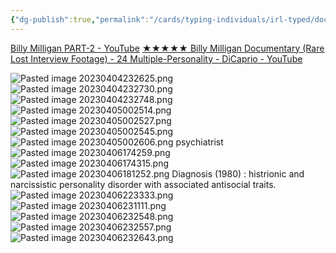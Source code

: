 ```yaml
---
{"dg-publish":true,"permalink":"/cards/typing-individuals/irl-typed/docu-and-reality-show/billy-milligan/","created":"2023-04-04T23:26:23.852+02:00","updated":"2023-04-07T13:20:05.587+02:00"}
---
```



[Billy Milligan PART-2 - YouTube](https://www.youtube.com/watch?v=idWl4yC7XyU)
[★★★★★ Billy Milligan Documentary (Rare Lost Interview Footage) - 24 Multiple-Personality - DiCaprio - YouTube](https://www.youtube.com/watch?v=gAPPzmRb4r0)


![Pasted image 20230404232625.png](/img/user/EXTRAS/Images/Pasted%20image%2020230404232625.png)
![Pasted image 20230404232730.png](/img/user/EXTRAS/Images/Pasted%20image%2020230404232730.png)
![Pasted image 20230404232748.png](/img/user/EXTRAS/Images/Pasted%20image%2020230404232748.png)
![Pasted image 20230405002514.png](/img/user/EXTRAS/Images/Pasted%20image%2020230405002514.png)
![Pasted image 20230405002527.png](/img/user/EXTRAS/Images/Pasted%20image%2020230405002527.png)
![Pasted image 20230405002545.png](/img/user/EXTRAS/Images/Pasted%20image%2020230405002545.png)
![Pasted image 20230405002606.png](/img/user/EXTRAS/Images/Pasted%20image%2020230405002606.png)
psychiatrist 
![Pasted image 20230406174259.png](/img/user/EXTRAS/Images/Pasted%20image%2020230406174259.png)
![Pasted image 20230406174315.png](/img/user/EXTRAS/Images/Pasted%20image%2020230406174315.png)
![Pasted image 20230406181252.png](/img/user/EXTRAS/Images/Pasted%20image%2020230406181252.png)
Diagnosis (1980) : histrionic and narcissistic personality disorder with associated antisocial traits. 
![Pasted image 20230406223333.png](/img/user/EXTRAS/Images/Pasted%20image%2020230406223333.png)
![Pasted image 20230406231111.png](/img/user/EXTRAS/Images/Pasted%20image%2020230406231111.png)
![Pasted image 20230406232548.png](/img/user/EXTRAS/Images/Pasted%20image%2020230406232548.png)
![Pasted image 20230406232557.png](/img/user/EXTRAS/Images/Pasted%20image%2020230406232557.png)
![Pasted image 20230406232643.png](/img/user/EXTRAS/Images/Pasted%20image%2020230406232643.png)
